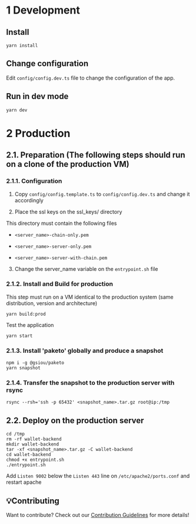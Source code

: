 
# 1 Development
## Install

```
yarn install
```

## Change configuration

Edit `config/config.dev.ts` file to change the configuration of the app.
## Run in dev mode

```
yarn dev
```


# 2 Production

## 2.1. Preparation (The following steps should run on a clone of the production VM)

### 2.1.1. Configuration

1. Copy `config/config.template.ts` to `config/config.dev.ts`  and change it accordingly

2. Place the ssl keys on the ssl_keys/ directory

This directory must contain the following files

- `<server_name>-chain-only.pem`

- `<server_name>-server-only.pem`

- `<server_name>-server-with-chain.pem`

3. Change the server_name variable on the `entrypoint.sh` file

### 2.1.2. Install and Build for production

This step must run on a VM identical to the production system (same distribution, version and architecture)

```
yarn build:prod
```

Test the application

```
yarn start
```

### 2.1.3. Install 'paketo' globally and produce a snapshot

```
npm i -g @gsiou/paketo
yarn snapshot
```


### 2.1.4. Transfer the snapshot to the production server with rsync

```
rsync --rsh='ssh -p 65432' <snapshot_name>.tar.gz root@ip:/tmp
```

## 2.2. Deploy on the production server

```
cd /tmp
rm -rf wallet-backend
mkdir wallet-backend
tar -xf <snapshot_name>.tar.gz -C wallet-backend
cd wallet-backend
chmod +x entrypoint.sh
./entrypoint.sh
```

Add `Listen 9002` below the `Listen 443` line on `/etc/apache2/ports.conf`
and restart apache


## 💡Contributing
Want to contribute? Check out our [Contribution Guidelines](https://github.com/wwWallet/.github/blob/main/CONTRIBUTING.md) for more details!